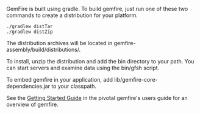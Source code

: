 GemFire is built using gradle. To build gemfire, just run one of these two commands to create a distribution for your platform.

    ./gradlew distTar
    ./gradlew distZip

The distribution archives will be located in gemfire-assembly/build/distributions/.

To install, unzip the distribution and add the bin directory to your path. You can start servers and examine data using the bin/gfsh script.

To embed gemfire in your application, add lib/gemfire-core-dependencies.jar to your classpath.

See the [Getting Started Guide](http://gemfire.docs.pivotal.io/latest/userguide/index.html#getting_started/book_intro.html) in the pivotal gemfire's users guide for an overview of gemfire.